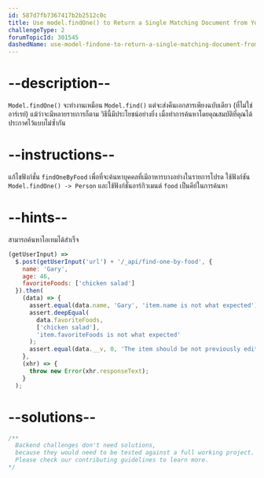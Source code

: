 ```yaml
---
id: 587d7fb7367417b2b2512c0c
title: Use model.findOne() to Return a Single Matching Document from Your Database
challengeType: 2
forumTopicId: 301545
dashedName: use-model-findone-to-return-a-single-matching-document-from-your-database
---
```


# --description--

`Model.findOne()` จะทำงานเหมือน `Model.find()` แต่จะส่งคืนเอกสารเพียงฉบับเดียว (ที่ไม่ใช่อาร์เรย์) แม้ว่าจะมีหลายรายการก็ตาม วิธีนี้มีประโยชน์อย่างยิ่ง เมื่อทำการค้นหาโดยคุณสมบัติที่คุณได้ประกาศไว้แบบไม่ซ้ำกัน

# --instructions--

แก้ไขฟังก์ชั่น `findOneByFood` เพื่อที่จะค้นหาบุคคลที่เมีอาหารบางอย่างในรายการโปรด ใช้ฟังก์ชัน `Model.findOne() -> Person` และใช้ฟังก์ชั่นอาร์กิวเมนต์ `food` เป็นคีย์ในการค้นหา

# --hints--

สามารถค้นหาไอเทมได้สำเร็จ

```js
(getUserInput) =>
  $.post(getUserInput('url') + '/_api/find-one-by-food', {
    name: 'Gary',
    age: 46,
    favoriteFoods: ['chicken salad']
  }).then(
    (data) => {
      assert.equal(data.name, 'Gary', 'item.name is not what expected');
      assert.deepEqual(
        data.favoriteFoods,
        ['chicken salad'],
        'item.favoriteFoods is not what expected'
      );
      assert.equal(data.__v, 0, 'The item should be not previously edited');
    },
    (xhr) => {
      throw new Error(xhr.responseText);
    }
  );
```

# --solutions--

```js
/**
  Backend challenges don't need solutions, 
  because they would need to be tested against a full working project. 
  Please check our contributing guidelines to learn more.
*/
```

